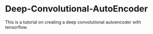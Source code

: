 # Deep-Convolutional-AutoEncoder
This is a tutorial on creating a deep convolutional autoencoder with tensorflow.
